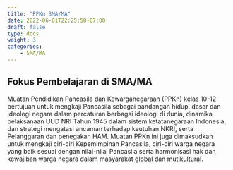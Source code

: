 ```yaml
---
title: "PPKn SMA/MA"
date: 2022-06-01T22:25:58+07:00
draft: false
type: docs
weight: 3
categories:
    - SMA/MA
---
```

## Fokus Pembelajaran di SMA/MA
Muatan Pendidikan Pancasila dan Kewarganegaraan (PPKn) kelas 10-12 bertujuan untuk mengkaji Pancasila sebagai pandangan hidup, dasar dan ideologi negara dalam percaturan berbagai ideologi di dunia, dinamika pelaksanaan UUD NRI Tahun 1945 dalam sistem ketatanegaraan Indonesia, dan strategi mengatasi ancaman terhadap keutuhan NKRI, serta Pelanggaran dan penegakan HAM. Muatan PPKn ini juga dimaksudkan untuk mengkaji ciri-ciri Kepemimpinan Pancasila, ciri-ciri warga negara yang baik sesuai dengan nilai-nilai Pancasila serta harmonisasi hak dan kewajiban warga negara dalam masyarakat global dan mutikultural.

